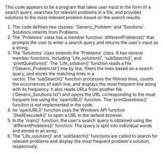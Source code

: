 This code appears to be a program that takes user input in the form of a search query, searches for relevant problems in a file, and provides solutions to the most relevant problem based on the search results.

1. The code defines two classes: 'Generic_Problem' and 'Solutions'. Solutions inherits from Problems.
2. The 'Problems' class has a member function 'differentProblems()' that prompts the user to enter a search query and returns the user's input as a string.
3. The 'Solutions' class extends the 'Problems' class. It has several member functions, including 'Life_solution()', 'subSearch()', and 'printQuestions()'.
   The 'Life_solution()' function reads a file ('Generic_Problem.txt') line by line, filters the lines based on a search query, and stores the matching lines in a    
   vector. The 'subSearch()' function processes the filtered lines, counts the occurrences of each line, and displays the most frequent line along with its frequency.
   It also reads URLs from another file ('Generic_Solutions.txt') and opens the URL corresponding to the most frequent line using the 'openURL()' function.
   The 'printQuestions()' function is not implemented in the code.
4. he 'openURL()' function uses the Windows API function 'ShellExecuteA()' to open a URL in the default browser.
5. In the 'main()' function, the user's search query is obtained using the 'differentProblems()' function. The query is split into individual words and stored in an     array.
6. The 'Life_solution()' and 'subSearch()' functions are called to search for relevant problems and display the most frequent problem's solution, respectively.
   
